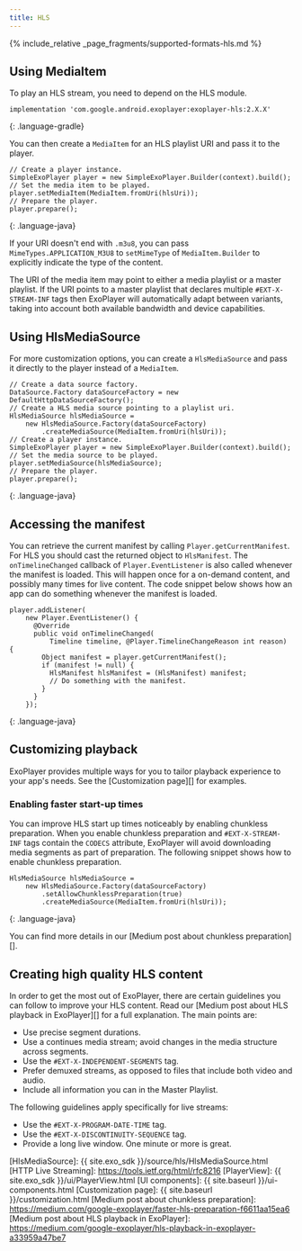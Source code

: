 ```yaml
---
title: HLS
---
```


{% include_relative _page_fragments/supported-formats-hls.md %}

## Using MediaItem ##

To play an HLS stream, you need to depend on the HLS module.

~~~
implementation 'com.google.android.exoplayer:exoplayer-hls:2.X.X'
~~~
{: .language-gradle}

You can then create a `MediaItem` for an HLS playlist URI and pass it to the
player.

~~~
// Create a player instance.
SimpleExoPlayer player = new SimpleExoPlayer.Builder(context).build();
// Set the media item to be played.
player.setMediaItem(MediaItem.fromUri(hlsUri));
// Prepare the player.
player.prepare();
~~~
{: .language-java}

If your URI doesn't end with `.m3u8`, you can pass `MimeTypes.APPLICATION_M3U8`
to `setMimeType` of `MediaItem.Builder` to explicitly indicate the type of the
content.

The URI of the media item may point to either a media playlist or a master
playlist. If the URI points to a master playlist that declares multiple
`#EXT-X-STREAM-INF` tags then ExoPlayer will automatically adapt between
variants, taking into account both available bandwidth and device capabilities.

## Using HlsMediaSource ##

For more customization options, you can create a `HlsMediaSource` and pass it
directly to the player instead of a `MediaItem`.

~~~
// Create a data source factory.
DataSource.Factory dataSourceFactory = new DefaultHttpDataSourceFactory();
// Create a HLS media source pointing to a playlist uri.
HlsMediaSource hlsMediaSource =
    new HlsMediaSource.Factory(dataSourceFactory)
        .createMediaSource(MediaItem.fromUri(hlsUri));
// Create a player instance.
SimpleExoPlayer player = new SimpleExoPlayer.Builder(context).build();
// Set the media source to be played.
player.setMediaSource(hlsMediaSource);
// Prepare the player.
player.prepare();
~~~
{: .language-java}

## Accessing the manifest ##

You can retrieve the current manifest by calling `Player.getCurrentManifest`.
For HLS you should cast the returned object to `HlsManifest`. The
`onTimelineChanged` callback of `Player.EventListener` is also called whenever
the manifest is loaded. This will happen once for a on-demand content, and
possibly many times for live content. The code snippet below shows how an app
can do something whenever the manifest is loaded.

~~~
player.addListener(
    new Player.EventListener() {
      @Override
      public void onTimelineChanged(
          Timeline timeline, @Player.TimelineChangeReason int reason) {
        Object manifest = player.getCurrentManifest();
        if (manifest != null) {
          HlsManifest hlsManifest = (HlsManifest) manifest;
          // Do something with the manifest.
        }
      }
    });
~~~
{: .language-java}

## Customizing playback ##

ExoPlayer provides multiple ways for you to tailor playback experience to your
app's needs. See the [Customization page][] for examples.

### Enabling faster start-up times ###

You can improve HLS start up times noticeably by enabling chunkless preparation.
When you enable chunkless preparation and `#EXT-X-STREAM-INF` tags contain the
`CODECS` attribute, ExoPlayer will avoid downloading media segments as part of
preparation. The following snippet shows how to enable chunkless preparation.

~~~
HlsMediaSource hlsMediaSource =
    new HlsMediaSource.Factory(dataSourceFactory)
        .setAllowChunklessPreparation(true)
        .createMediaSource(MediaItem.fromUri(hlsUri));
~~~
{: .language-java}

You can find more details in our [Medium post about chunkless preparation][].

## Creating high quality HLS content ##

In order to get the most out of ExoPlayer, there are certain guidelines you can
follow to improve your HLS content. Read our [Medium post about HLS playback in
ExoPlayer][] for a full explanation. The main points are:

* Use precise segment durations.
* Use a continues media stream; avoid changes in the media structure across
  segments.
* Use the `#EXT-X-INDEPENDENT-SEGMENTS` tag.
* Prefer demuxed streams, as opposed to files that include both video and audio.
* Include all information you can in the Master Playlist.

The following guidelines apply specifically for live streams:

* Use the `#EXT-X-PROGRAM-DATE-TIME` tag.
* Use the `#EXT-X-DISCONTINUITY-SEQUENCE` tag.
* Provide a long live window. One minute or more is great.

[HlsMediaSource]: {{ site.exo_sdk }}/source/hls/HlsMediaSource.html
[HTTP Live Streaming]: https://tools.ietf.org/html/rfc8216
[PlayerView]: {{ site.exo_sdk }}/ui/PlayerView.html
[UI components]: {{ site.baseurl }}/ui-components.html
[Customization page]: {{ site.baseurl }}/customization.html
[Medium post about chunkless preparation]: https://medium.com/google-exoplayer/faster-hls-preparation-f6611aa15ea6
[Medium post about HLS playback in ExoPlayer]: https://medium.com/google-exoplayer/hls-playback-in-exoplayer-a33959a47be7
